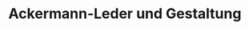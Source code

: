 ---
title: "Ackermann-Leder und Gestaltung"
url: /lueneburg/ackermann-leder-und-gestaltung/
shop: Warenhaus
---